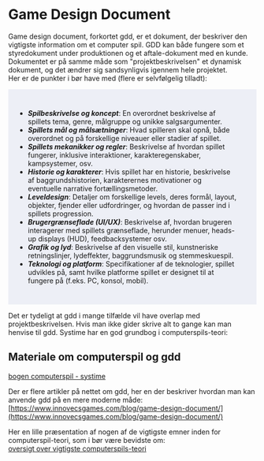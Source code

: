 <h1>Game Design Document</h1>

Game design document, forkortet gdd, er et dokument, der beskriver den vigtigste information om et computer spil.
GDD kan både fungere som et styredokument under produktionen og et aftale-dokument med en kunde.    
Dokumentet er på samme måde som "projektbeskrivelsen" et dynamisk dokument, og det ændrer sig sandsynligvis igennem hele projektet.      
Her er de punkter i bør have med (flere er selvfølgelig tilladt):

<ul  style="background-color: #edeff6;padding:40px;"> 
<li><em><strong>Spilbeskrivelse og koncept</strong></em>: En overordnet beskrivelse af spillets tema, genre, målgruppe og unikke salgsargumenter.</li> 
<li><em><strong>Spillets mål og målsætninger</strong></em>: Hvad spilleren skal opnå, både overordnet og på forskellige niveauer eller stadier af spillet.</li> 
<li><em><strong>Spillets mekanikker og regler</strong></em>: Beskrivelse af hvordan spillet fungerer, inklusive interaktioner, karakteregenskaber, kampsystemer, osv.</li> <li><em><strong>Historie og karakterer</strong></em>: Hvis spillet har en historie, beskrivelse af baggrundshistorien, karakterernes motivationer og eventuelle narrative fortællingsmetoder.</li> 
<li><em><strong>Leveldesign</strong></em>: Detaljer om forskellige levels, deres formål, layout, objekter, fjender eller udfordringer, og hvordan de passer ind i spillets progression.</li> 
<li><em><strong>Brugergrænseflade (UI/UX)</strong></em>: Beskrivelse af, hvordan brugeren interagerer med spillets grænseflade, herunder menuer, heads-up displays (HUD), feedbacksystemer osv.</li> 
<li><em><strong>Grafik og lyd</strong></em>: Beskrivelse af den visuelle stil, kunstneriske retningslinjer, lydeffekter, baggrundsmusik og stemmeskuespil.</li> 
<li><em><strong>Teknologi og platform</strong></em>: Specifikationer af de teknologier, spillet udvikles på, samt hvilke platforme spillet er designet til at fungere på (f.eks. PC, konsol, mobil).</li> 
</ul>

Det er tydeligt at gdd i mange tilfælde vil have overlap med projektbeskrivelsen. Hvis man ikke gider skrive alt to gange kan man henvise til gdd.
Systime har en god grundbog i computerspils-teori:       

## Materiale om computerspil og gdd
[bogen computerspil - systime](https://computerspil.systime.dk/)

Der er flere artikler på nettet om gdd, her en der beskriver hvordan man kan anvende gdd på en mere moderne måde:      
 [https://www.innovecsgames.com/blog/game-design-document/](https://www.innovecsgames.com/blog/game-design-document/)

 Her en lille præsentation af nogen af de vigtigste emner inden for computerspil-teori, som i bør være bevidste om:    
 [oversigt over vigtigste computerspils-teori](spilteori.md)